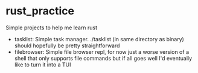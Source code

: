 # rust_practice
Simple projects to help me learn rust

- tasklist: Simple task manager. ./tasklist (in same directory as binary) should hopefully be pretty straightforward
- filebrowser: Simple file browser repl, for now just a worse version of a shell that only supports file commands but if all goes well I'd eventually like to turn it into a TUI
